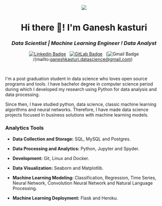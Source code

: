 <p align="center"><img src="https://imgur.com/wd3bnrm.gif"/></p>

<h1 align="center">Hi there 👋! I'm Ganesh kasturi</h1>

<h3 align="center"><i> Data Scientist | Machine Learning Engineer ! Data Analyst</i></h3>

<div align="center">

[![Linkedin Badge](https://img.shields.io/badge/LinkedIn-0077B5?style=flat&logo=linkedin&logoColor=white)](https://www.linkedin.com/in/ganesh-kasturi10/)&nbsp;&nbsp;
[![GitLab Badge](https://img.shields.io/badge/GitLab-330F63?style=flat&logo=gitlab&logoColor=white)](https://github.com/ganesh10-india/)&nbsp;&nbsp;
[![Gmail Badge](https://img.shields.io/badge/Gmail-D14836?style=flat&logo=gmail&logoColor=white&link=mailto:ganeshkasturi.datascience@gmail.com)/(mailto:ganeshkasturi.datascience@gmail.com)&nbsp;&nbsp;

</div>

<br>

I'm a post graduation student in data science  who loves open source programs and tools. I have bachelor degree in computer science period during which I developed my research using Python for data analysis and data processing.

Since then, I have studied python, data science, classic machine learning algorithms and neural networks. Therefore, I have made data science projects focused in business solutions with machine learning models.



### Analytics Tools

* **Data Collection and Storage:** SQL, MySQL and Postgres.

* **Data Processing and Analytics:** Python, Jupyter and Spyder.

* **Development:** Git, Linux and Docker.

* **Data Visualization:** Seaborn and Matplotlib.

* **Machine Learning Modeling:** Classification, Regression, Time Series, Neural Network, Convolution Neural Network and Natural Language Processing.

* **Machine Learning Deployment:** Flask and Heroku.



